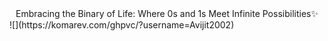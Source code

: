 <center>Embracing the Binary of Life: Where 0s and 1s Meet Infinite Possibilities✨</center>
![](https://komarev.com/ghpvc/?username=Avijit2002)
